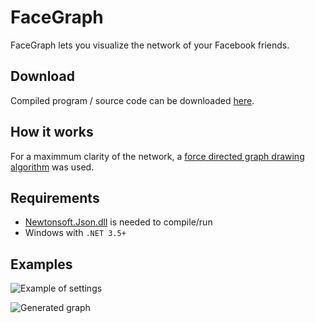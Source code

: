 FaceGraph
=========
FaceGraph lets you visualize the network of your Facebook friends.


Download
--------
Compiled program / source code can be downloaded [here](http://premeks.website/mff/FaceGraph/FaceGraph.zip).


How it works
------------
For a maximmum clarity of the network, a [force directed graph drawing algorithm](http://en.wikipedia.org/wiki/Force-directed_graph_drawing) was used.


Requirements
------------
* [Newtonsoft.Json.dll](http://json.codeplex.com/releases/view/74287) is needed to compile/run
* Windows with `.NET 3.5+`


Examples
--------
![Example of settings](https://raw.github.com/premun/FaceGraph/master/examples/GUI.png)

![Generated graph](https://raw.github.com/premun/FaceGraph/master/examples/Graph.png)
